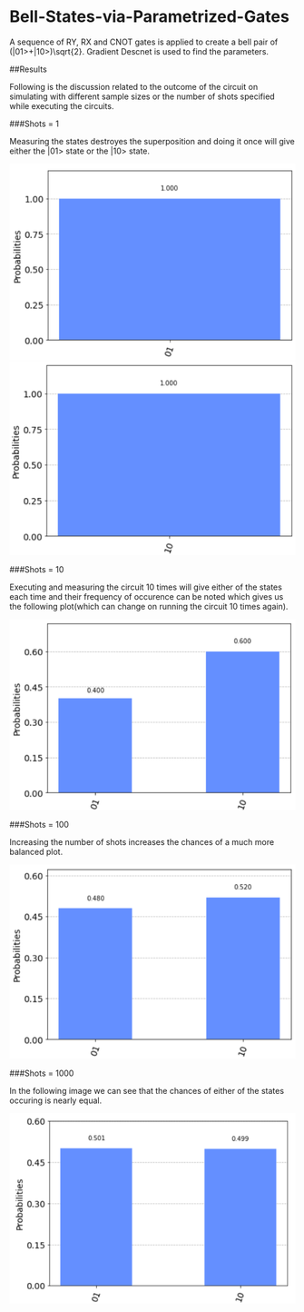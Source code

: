 # Bell-States-via-Parametrized-Gates

A sequence of RY, RX and CNOT gates is applied to create a bell pair of (|01>+|10>)\sqrt{2}.
Gradient Descnet is used to find the parameters.

##Results

Following is the discussion related to the outcome of the circuit on simulating with different sample sizes or the number of shots specified while executing the circuits.

###Shots = 1

Measuring the states destroyes the superposition and doing it once will give either the |01> state or the |10> state. 

![](Images/1%20shot-01.png)
![](Images/1%20shot-10.png)

###Shots = 10

Executing and measuring the circuit 10 times will give either of the states each time and their frequency of occurence can be noted which gives us the following plot(which can change on running the circuit 10 times again).

![](Images/10%20shots.png)

###Shots = 100

Increasing the number of shots increases the chances of a much more balanced plot.

![](Images/100%20shots.png)

###Shots = 1000

In the following image we can see that the chances of either of the states occuring is nearly equal.

![](Images/1000%20shots.png)
